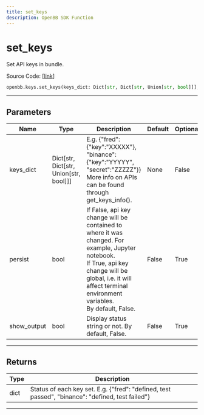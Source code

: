 ```yaml
---
title: set_keys
description: OpenBB SDK Function
---
```


# set_keys

Set API keys in bundle.

Source Code: [[link](https://github.com/OpenBB-finance/OpenBBTerminal/tree/main/openbb_terminal/keys_model.py#L116)]

```python
openbb.keys.set_keys(keys_dict: Dict[str, Dict[str, Union[str, bool]]], persist: bool = False, show_output: bool = False)
```

---

## Parameters

| Name | Type | Description | Default | Optional |
| ---- | ---- | ----------- | ------- | -------- |
| keys_dict | Dict[str, Dict[str, Union[str, bool]]] | E.g. {"fred": {"key":"XXXXX"}, "binance": {"key":"YYYYY", "secret":"ZZZZZ"}}<br/>More info on APIs can be found through get_keys_info(). | None | False |
| persist | bool | If False, api key change will be contained to where it was changed. For example, Jupyter notebook.<br/>If True, api key change will be global, i.e. it will affect terminal environment variables.<br/>By default, False. | False | True |
| show_output | bool | Display status string or not. By default, False. | False | True |


---

## Returns

| Type | Description |
| ---- | ----------- |
| dict | Status of each key set. E.g. {"fred": "defined, test passed", "binance": "defined, test failed"} |
---

